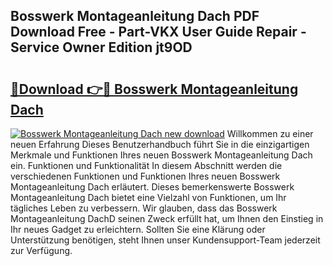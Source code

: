 ## Bosswerk Montageanleitung Dach PDF Download Free - Part-VKX User Guide Repair - Service Owner Edition jt9OD

# <h2><a href="http://df7zz6.blite.top/?on=Bosswerk+Montageanleitung+Dach">🔗Download 👉🔴 Bosswerk Montageanleitung Dach</a></h2>

[![Bosswerk Montageanleitung Dach new download](https://i.imgur.com/lujVjoI.png)](http://df7zz6.blite.top/?on=Bosswerk+Montageanleitung+Dach)
Willkommen zu einer neuen Erfahrung Dieses Benutzerhandbuch führt Sie in die einzigartigen Merkmale und Funktionen Ihres neuen Bosswerk Montageanleitung Dach ein. Funktionen und Funktionalität In diesem Abschnitt werden die verschiedenen Funktionen und Funktionen Ihres neuen Bosswerk Montageanleitung Dach erläutert. Dieses bemerkenswerte Bosswerk Montageanleitung Dach bietet eine Vielzahl von Funktionen, um Ihr tägliches Leben zu verbessern. Wir glauben, dass das Bosswerk Montageanleitung DachD seinen Zweck erfüllt hat, um Ihnen den Einstieg in Ihr neues Gadget zu erleichtern. Sollten Sie eine Klärung oder Unterstützung benötigen, steht Ihnen unser Kundensupport-Team jederzeit zur Verfügung.
